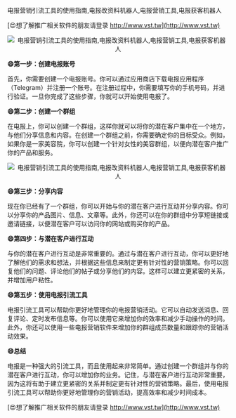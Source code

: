 电报营销引流工具的使用指南,电报改资料机器人,电报营销工具,电报获客机器人

[😍想了解推广相关软件的朋友请登录 http://www.vst.tw](http://www.vst.tw)

 <center><img src="https://vst.tw/MP4/tuiguang/png/7.png" alt="电报营销引流工具的使用指南,电报改资料机器人,电报营销工具,电报获客机器人"></center>

**😄第一步：创建电报账号**

首先，你需要创建一个电报账号。你可以通过应用商店下载电报应用程序（Telegram）并注册一个账号。在注册过程中，你需要填写你的手机号码，并进行验证。一旦你完成了这些步骤，你就可以开始使用电报了。

**😄第二步：创建一个群组**

在电报上，你可以创建一个群组，这样你就可以将你的潜在客户集中在一个地方，与他们分享信息和内容。在创建一个群组之前，你需要确定你的目标受众。例如，如果你是一家美容院，你可以创建一个针对女性的美容群组，以便向潜在客户推广你的产品和服务。

 <center><img src="https://vst.tw/MP4/tuiguang/png/5.png" alt="电报营销引流工具的使用指南,电报改资料机器人,电报营销工具,电报获客机器人"></center>

**😄第三步：分享内容**

现在你已经有了一个群组，你可以开始与你的潜在客户进行互动并分享内容。你可以分享你的产品图片、信息、文章等。此外，你还可以在你的群组中分享短链接或邀请链接，以便潜在客户可以访问你的网站或购买你的产品。

**😄第四步：与潜在客户进行互动**

与你的潜在客户进行互动是非常重要的。通过与潜在客户进行互动，你可以更好地了解他们的需求和想法，并根据这些信息来制定更有针对性的营销策略。你可以回复他们的问题、评论他们的帖子或分享他们的内容。这样可以建立更紧密的关系，并增加用户粘性。

**😄第五步：使用电报引流工具**

电报引流工具可以帮助你更好地管理你的电报营销活动。它可以自动发送消息、回复评论、定时发布信息等。你可以使用它来增加你的效率和减少手动操作的时间。此外，你还可以使用一些电报营销软件来增加你的群组成员数量和跟踪你的营销活动效果。

**😄总结**

电报是一种强大的引流工具，而且使用起来非常简单。通过创建一个群组并与你的潜在客户进行互动，你可以增加你的业务。记住，与潜在客户进行互动非常重要，因为这将有助于建立更紧密的关系并制定更有针对性的营销策略。最后，使用电报引流工具可以帮助你更好地管理你的营销活动，提高效率和减少时间成本。

[😍想了解推广相关软件的朋友请登录 http://www.vst.tw](http://www.vst.tw)



